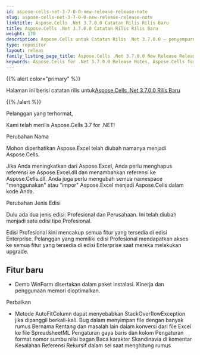 ```yaml
---
id: aspose-cells-net-3-7-0-0-new-release-release-note
slug: aspose-cells-net-3-7-0-0-new-release-release-note
linktitle: Aspose.Cells .Net 3.7.0.0 Catatan Rilis Rilis Baru
title: Aspose.Cells .Net 3.7.0.0 Catatan Rilis Rilis Baru
weight: 170
description: Aspose.Cells untuk Catatan Rilis .Net 3.7.0.0 – penyempurnaan terbaru, fitur baru, dan perbaikan
type: repositor
layout: releas
family_listing_page_title: Aspose.Cells .Net 3.7.0.0 New Release Release Note
keywords: Aspose.Cells for .Net 3.7.0.0 Release Notes, Aspose.Cells for .Net 3.7.0.0 updates and fixe
---
```

{{% alert color="primary" %}} 

 Halaman ini berisi catatan rilis untuk[Aspose.Cells .Net 3.7.0.0 Rilis Baru](https://releases.aspose.com/cells/net/new-releases/aspose.cells-.net-3.7.0.0-new-release/)

{{% /alert %}} 

 Pelanggan yang terhormat,

Kami telah merilis Aspose.Cells 3.7 for .NET!

 Perubahan Nama

 Mohon diperhatikan Aspose.Excel telah diubah namanya menjadi Aspose.Cells.

 Jika Anda meningkatkan dari Aspose.Excel, Anda perlu menghapus referensi ke Aspose.Excel.dll dan menambahkan referensi ke Aspose.Cells.dll. Anda juga perlu mengubah semua namespace "menggunakan" atau "impor" Aspose.Excel menjadi Aspose.Cells dalam kode Anda.



 Perubahan Jenis Edisi

 Dulu ada dua jenis edisi: Profesional dan Perusahaan. Ini telah diubah menjadi satu edisi tipe Profesional.

 Edisi Profesional kini mencakup semua fitur yang tersedia di edisi Enterprise. Pelanggan yang memiliki edisi Profesional mendapatkan akses ke semua fitur yang tersedia di edisi Enterprise saat mereka melakukan upgrade.


##  **Fitur baru**
- Demo WinForm disertakan dalam paket instalasi.
 Kinerja dan penggunaan memori dioptimalkan.



 Perbaikan

- Metode AutoFitColumn dapat menyebabkan StackOverflowException jika dipanggil berkali-kali.
 Bug dalam menyimpan file dengan banyak rumus
Bernama Rentang dan masalah lain dalam konversi dari file Excel ke file SpreadsheetML
 Pengaturan gaya baris dan kolom
 Pengaturan format nomor sumbu nilai bagan
 Baca karakter Skandinavia di komentar
 Kesalahan Referensi Rekursif dalam sel saat menghitung rumus


